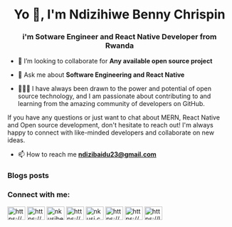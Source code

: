 <h1 align="center">Yo 👋, I'm Ndizihiwe Benny Chrispin</h1>
<h3 align="center">i'm Sotware Engineer and React Native Developer from Rwanda</h3>

- 👯 I’m looking to collaborate for **Any available open source project**

- 💬 Ask me about **Software Engineering and React Native**
  
- 👨🏾‍💻 I have always been drawn to the power and potential of open source technology, and I am passionate about contributing to and learning from the amazing community of developers on GitHub.

If you have any questions or just want to chat about MERN, React Native and Open source development, don't hesitate to reach out! I'm always happy to connect with like-minded developers and collaborate on new ideas.

- 📫 How to reach me **ndizibaidu23@gmail.com**

### Blogs posts

<h3 align="left">Connect with me:</h3>
<p align="left">
<a href="https://codepen.io/https://codepen.io/nkusibeni" target="blank"><img align="center" src="https://raw.githubusercontent.com/rahuldkjain/github-profile-readme-generator/master/src/images/icons/Social/codepen.svg" alt="https://codepen.io/nkusibeni" height="30" width="40" /></a>
<a href="https://dev.to/https://dev.to/nkusibeni" target="blank"><img align="center" src="https://raw.githubusercontent.com/rahuldkjain/github-profile-readme-generator/master/src/images/icons/Social/devto.svg" alt="https://dev.to/nkusibeni" height="30" width="40" /></a>
<a href="https://twitter.com/nkusibeni_" target="blank"><img align="center" src="https://raw.githubusercontent.com/rahuldkjain/github-profile-readme-generator/master/src/images/icons/Social/twitter.svg" alt="nkusibeni_" height="30" width="40" /></a>
<a href="https://linkedin.com/in/https://www.linkedin.com/in/ndizihiwe-benny-chrispin-7b0108223" target="blank"><img align="center" src="https://raw.githubusercontent.com/rahuldkjain/github-profile-readme-generator/master/src/images/icons/Social/linked-in-alt.svg" alt="https://www.linkedin.com/in/ndizihiwe-benny-chrispin-7b0108223" height="30" width="40" /></a>
<a href="https://instagram.com/nkusi.codes" target="blank"><img align="center" src="https://raw.githubusercontent.com/rahuldkjain/github-profile-readme-generator/master/src/images/icons/Social/instagram.svg" alt="nkusi.codes" height="30" width="40" /></a>
<a href="https://dribbble.com/https://dribbble.com/nkusibeni" target="blank"><img align="center" src="https://raw.githubusercontent.com/rahuldkjain/github-profile-readme-generator/master/src/images/icons/Social/dribbble.svg" alt="https://dribbble.com/nkusibeni" height="30" width="40" /></a>
<a href="https://www.youtube.com/c/https://www.youtube.com/channel/uc2aivwgwfjmxm6djir8gr_g" target="blank"><img align="center" src="https://raw.githubusercontent.com/rahuldkjain/github-profile-readme-generator/master/src/images/icons/Social/youtube.svg" alt="https://www.youtube.com/channel/uc2aivwgwfjmxm6djir8gr_g" height="30" width="40" /></a>
<a href="https://www.leetcode.com/https://leetcode.com/nkusibeni23/" target="blank"><img align="center" src="https://raw.githubusercontent.com/rahuldkjain/github-profile-readme-generator/master/src/images/icons/Social/leet-code.svg" alt="https://leetcode.com/nkusibeni23/" height="30" width="40" /></a>
</p>
